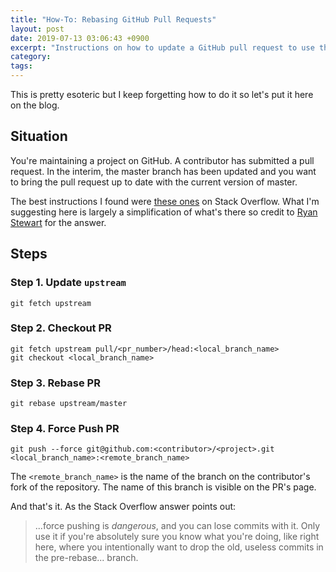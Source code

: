 ```yaml
---
title: "How-To: Rebasing GitHub Pull Requests"
layout: post
date: 2019-07-13 03:06:43 +0900
excerpt: "Instructions on how to update a GitHub pull request to use the current version of the master branch."
category: 
tags: 
---
```


This is pretty esoteric but I keep forgetting how to do it so let's put it here on the blog.

## Situation

You're maintaining a project on GitHub. A contributor has submitted a pull request. In the interim, the master branch has been updated and you want to bring the pull request up to date with the current version of master.

The best instructions I found were [these ones][so-qa] on Stack Overflow. What I'm suggesting here is largely a simplification of what's there so credit to [Ryan Stewart][so-rs] for the answer.

[so-qa]: https://stackoverflow.com/a/17182696/308909
[so-rs]: https://stackexchange.com/users/446547/ryan-stewart

## Steps

### Step 1. Update `upstream`

```shell
git fetch upstream
```

### Step 2. Checkout PR

```shell
git fetch upstream pull/<pr_number>/head:<local_branch_name>
git checkout <local_branch_name>
```

### Step 3. Rebase PR

```shell
git rebase upstream/master
```

### Step 4. Force Push PR

```shell
git push --force git@github.com:<contributor>/<project>.git <local_branch_name>:<remote_branch_name>
```

The `<remote_branch_name>` is the name of the branch on the contributor's fork of the repository. The name of this branch is visible on the PR's page.

And that's it. As the Stack Overflow answer points out:

> ...force pushing is _dangerous_, and you can lose commits with it. Only use it if you're absolutely sure you know what you're doing, like right here, where you intentionally want to drop the old, useless commits in the pre-rebase... branch.
